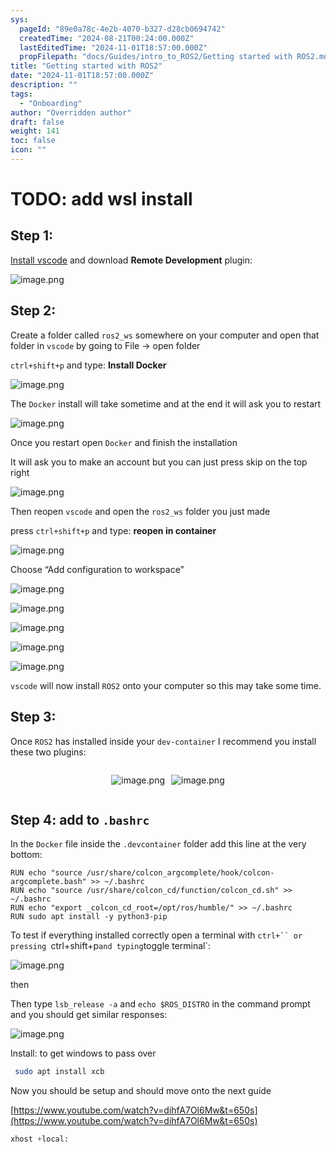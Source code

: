 ```yaml
---
sys:
  pageId: "89e0a78c-4e2b-4070-b327-d28cb0694742"
  createdTime: "2024-08-21T00:24:00.000Z"
  lastEditedTime: "2024-11-01T18:57:00.000Z"
  propFilepath: "docs/Guides/intro_to_ROS2/Getting started with ROS2.md"
title: "Getting started with ROS2"
date: "2024-11-01T18:57:00.000Z"
description: ""
tags:
  - "Onboarding"
author: "Overridden author"
draft: false
weight: 141
toc: false
icon: ""
---
```


# TODO: add wsl install

## Step 1:

[Install vscode](https://code.visualstudio.com/download) and download **Remote Development** plugin:

![image.png](https://prod-files-secure.s3.us-west-2.amazonaws.com/d518164a-d88e-44d1-a4ee-3adb3bd8bce0/efb52993-1881-4a40-b95e-6f020334f022/image.png?X-Amz-Algorithm=AWS4-HMAC-SHA256&X-Amz-Content-Sha256=UNSIGNED-PAYLOAD&X-Amz-Credential=ASIAZI2LB466XVEF7DKG%2F20250201%2Fus-west-2%2Fs3%2Faws4_request&X-Amz-Date=20250201T100728Z&X-Amz-Expires=3600&X-Amz-Security-Token=IQoJb3JpZ2luX2VjEMj%2F%2F%2F%2F%2F%2F%2F%2F%2F%2FwEaCXVzLXdlc3QtMiJGMEQCIFsyxv%2FfSQoG8%2FBhyYbmkA%2FvDnSExiF9w1Q3xIP%2BPiTaAiArTIfIPOIj7x6BaIi3RzHoKKWFvQJsa5zfw%2Fif5gnM2yqIBAjR%2F%2F%2F%2F%2F%2F%2F%2F%2F%2F8BEAAaDDYzNzQyMzE4MzgwNSIM8PvjNeBIT3gywkcZKtwDwMHNiG4LDuCNiLU9tsbiGw4vR2K3cKLRzJA8txUIOi8RL57rSywD2OoGOVAdchVFiW2zWUhlZcKIYnjXgKSJGeI82wFEsbAQh1PmMb%2FKPGd1LlwKN95nImQLWCiqnHNCFC0nUOyJj4Jfc4QhBhdK%2BA5DnHnFLCaUZXDKAvaW1f2ay6whyNw%2FyAQReJRInnySmqwXRuq9MvcQK4y4d76k9HVk00rbSbD%2BkkJ8E6qXsjS9myzgJFkIcyVg18E6vAL62Rh%2FNacORcK6Te1pt39ulIDG4XjRUBeDngSdMSQjX%2BjUiEdqGyeX9Na28Q6g6bb7YCsIEhIt863LHicCqR6KKJnZBHfGtCAY3g9kgct%2B0Wh3h%2BwmR8ysRbd4DVAOKHaYajU8OeXxTNpqHd2%2Bi2faQjulyHsDNCggTKLDlQW8%2BgynuuYOFZ9dO0AHC7Uq2qKyclSqa9RHTOUsLlKwfEBti1m25tMlufeAbpWahHXj4yLzleyeZFARYj0o8H4hpl0QvehiEhU4Wok15S1aFl2P2B4M5ohD%2BV8AyXYwmMr4TmVCo%2B%2BVUiNTUdJ4qU5dZNZa9cm6LP4kXPOTQ9VT655wahM77TrfJqSWONr9lAc6%2FAHoNfmTwb75%2FAlf5s0w0KX3vAY6pgE4uXNrKeMMphay6FvLaqig1KGKpOrc9cx9VWQHOB8Jn%2Fz%2B%2FBdDObFd4fG%2Fw79szVtIhyq91og5Qz3Ecn5J%2F3ytyYi%2Bou6Wlj9bKmg4SJpGNE5L13XZr%2BncgfQk40SvNASc9KD7qwUTwTqC9HbsFiMprtziKMhPZV%2BeWA9wPwaHmKpPmZG0gizabLVJn0l%2FnSo7Qn8vi3%2FOiGSLnifOc1T30BwGRge9&X-Amz-Signature=61e5130fb5fa9a6319c737d85c838ffbdde2a1094acd07937ac4c9536f6b19e0&X-Amz-SignedHeaders=host&x-id=GetObject)

## Step 2:

Create a folder called `ros2_ws` somewhere on your computer and open that folder in `vscode` by going to File → open folder 

`ctrl+shift+p` and type: **Install Docker**

![image.png](https://prod-files-secure.s3.us-west-2.amazonaws.com/d518164a-d88e-44d1-a4ee-3adb3bd8bce0/2269dc0e-1cd5-47ff-bceb-c04ad9b2eab0/image.png?X-Amz-Algorithm=AWS4-HMAC-SHA256&X-Amz-Content-Sha256=UNSIGNED-PAYLOAD&X-Amz-Credential=ASIAZI2LB466XVEF7DKG%2F20250201%2Fus-west-2%2Fs3%2Faws4_request&X-Amz-Date=20250201T100728Z&X-Amz-Expires=3600&X-Amz-Security-Token=IQoJb3JpZ2luX2VjEMj%2F%2F%2F%2F%2F%2F%2F%2F%2F%2FwEaCXVzLXdlc3QtMiJGMEQCIFsyxv%2FfSQoG8%2FBhyYbmkA%2FvDnSExiF9w1Q3xIP%2BPiTaAiArTIfIPOIj7x6BaIi3RzHoKKWFvQJsa5zfw%2Fif5gnM2yqIBAjR%2F%2F%2F%2F%2F%2F%2F%2F%2F%2F8BEAAaDDYzNzQyMzE4MzgwNSIM8PvjNeBIT3gywkcZKtwDwMHNiG4LDuCNiLU9tsbiGw4vR2K3cKLRzJA8txUIOi8RL57rSywD2OoGOVAdchVFiW2zWUhlZcKIYnjXgKSJGeI82wFEsbAQh1PmMb%2FKPGd1LlwKN95nImQLWCiqnHNCFC0nUOyJj4Jfc4QhBhdK%2BA5DnHnFLCaUZXDKAvaW1f2ay6whyNw%2FyAQReJRInnySmqwXRuq9MvcQK4y4d76k9HVk00rbSbD%2BkkJ8E6qXsjS9myzgJFkIcyVg18E6vAL62Rh%2FNacORcK6Te1pt39ulIDG4XjRUBeDngSdMSQjX%2BjUiEdqGyeX9Na28Q6g6bb7YCsIEhIt863LHicCqR6KKJnZBHfGtCAY3g9kgct%2B0Wh3h%2BwmR8ysRbd4DVAOKHaYajU8OeXxTNpqHd2%2Bi2faQjulyHsDNCggTKLDlQW8%2BgynuuYOFZ9dO0AHC7Uq2qKyclSqa9RHTOUsLlKwfEBti1m25tMlufeAbpWahHXj4yLzleyeZFARYj0o8H4hpl0QvehiEhU4Wok15S1aFl2P2B4M5ohD%2BV8AyXYwmMr4TmVCo%2B%2BVUiNTUdJ4qU5dZNZa9cm6LP4kXPOTQ9VT655wahM77TrfJqSWONr9lAc6%2FAHoNfmTwb75%2FAlf5s0w0KX3vAY6pgE4uXNrKeMMphay6FvLaqig1KGKpOrc9cx9VWQHOB8Jn%2Fz%2B%2FBdDObFd4fG%2Fw79szVtIhyq91og5Qz3Ecn5J%2F3ytyYi%2Bou6Wlj9bKmg4SJpGNE5L13XZr%2BncgfQk40SvNASc9KD7qwUTwTqC9HbsFiMprtziKMhPZV%2BeWA9wPwaHmKpPmZG0gizabLVJn0l%2FnSo7Qn8vi3%2FOiGSLnifOc1T30BwGRge9&X-Amz-Signature=51ae5f27f67bd5ee5c442cba2ae6b2baf233cc77df56cd60bbe1dbdc480af379&X-Amz-SignedHeaders=host&x-id=GetObject)

The `Docker` install will take sometime and at the end it will ask you to restart

![image.png](https://prod-files-secure.s3.us-west-2.amazonaws.com/d518164a-d88e-44d1-a4ee-3adb3bd8bce0/ed233f78-be33-4b1f-b89c-9c346c0e961e/image.png?X-Amz-Algorithm=AWS4-HMAC-SHA256&X-Amz-Content-Sha256=UNSIGNED-PAYLOAD&X-Amz-Credential=ASIAZI2LB466XVEF7DKG%2F20250201%2Fus-west-2%2Fs3%2Faws4_request&X-Amz-Date=20250201T100728Z&X-Amz-Expires=3600&X-Amz-Security-Token=IQoJb3JpZ2luX2VjEMj%2F%2F%2F%2F%2F%2F%2F%2F%2F%2FwEaCXVzLXdlc3QtMiJGMEQCIFsyxv%2FfSQoG8%2FBhyYbmkA%2FvDnSExiF9w1Q3xIP%2BPiTaAiArTIfIPOIj7x6BaIi3RzHoKKWFvQJsa5zfw%2Fif5gnM2yqIBAjR%2F%2F%2F%2F%2F%2F%2F%2F%2F%2F8BEAAaDDYzNzQyMzE4MzgwNSIM8PvjNeBIT3gywkcZKtwDwMHNiG4LDuCNiLU9tsbiGw4vR2K3cKLRzJA8txUIOi8RL57rSywD2OoGOVAdchVFiW2zWUhlZcKIYnjXgKSJGeI82wFEsbAQh1PmMb%2FKPGd1LlwKN95nImQLWCiqnHNCFC0nUOyJj4Jfc4QhBhdK%2BA5DnHnFLCaUZXDKAvaW1f2ay6whyNw%2FyAQReJRInnySmqwXRuq9MvcQK4y4d76k9HVk00rbSbD%2BkkJ8E6qXsjS9myzgJFkIcyVg18E6vAL62Rh%2FNacORcK6Te1pt39ulIDG4XjRUBeDngSdMSQjX%2BjUiEdqGyeX9Na28Q6g6bb7YCsIEhIt863LHicCqR6KKJnZBHfGtCAY3g9kgct%2B0Wh3h%2BwmR8ysRbd4DVAOKHaYajU8OeXxTNpqHd2%2Bi2faQjulyHsDNCggTKLDlQW8%2BgynuuYOFZ9dO0AHC7Uq2qKyclSqa9RHTOUsLlKwfEBti1m25tMlufeAbpWahHXj4yLzleyeZFARYj0o8H4hpl0QvehiEhU4Wok15S1aFl2P2B4M5ohD%2BV8AyXYwmMr4TmVCo%2B%2BVUiNTUdJ4qU5dZNZa9cm6LP4kXPOTQ9VT655wahM77TrfJqSWONr9lAc6%2FAHoNfmTwb75%2FAlf5s0w0KX3vAY6pgE4uXNrKeMMphay6FvLaqig1KGKpOrc9cx9VWQHOB8Jn%2Fz%2B%2FBdDObFd4fG%2Fw79szVtIhyq91og5Qz3Ecn5J%2F3ytyYi%2Bou6Wlj9bKmg4SJpGNE5L13XZr%2BncgfQk40SvNASc9KD7qwUTwTqC9HbsFiMprtziKMhPZV%2BeWA9wPwaHmKpPmZG0gizabLVJn0l%2FnSo7Qn8vi3%2FOiGSLnifOc1T30BwGRge9&X-Amz-Signature=9d8eb9669dac8e38d9984158ffb90b887befc492857c4dc5f5deee217d9022e7&X-Amz-SignedHeaders=host&x-id=GetObject)

Once you restart open `Docker` and finish the installation

It will ask you to make an account but you can just press skip on the top right

![image.png](https://prod-files-secure.s3.us-west-2.amazonaws.com/d518164a-d88e-44d1-a4ee-3adb3bd8bce0/21010ad9-1659-4fd9-9f59-9932a09b2a3d/image.png?X-Amz-Algorithm=AWS4-HMAC-SHA256&X-Amz-Content-Sha256=UNSIGNED-PAYLOAD&X-Amz-Credential=ASIAZI2LB466XVEF7DKG%2F20250201%2Fus-west-2%2Fs3%2Faws4_request&X-Amz-Date=20250201T100728Z&X-Amz-Expires=3600&X-Amz-Security-Token=IQoJb3JpZ2luX2VjEMj%2F%2F%2F%2F%2F%2F%2F%2F%2F%2FwEaCXVzLXdlc3QtMiJGMEQCIFsyxv%2FfSQoG8%2FBhyYbmkA%2FvDnSExiF9w1Q3xIP%2BPiTaAiArTIfIPOIj7x6BaIi3RzHoKKWFvQJsa5zfw%2Fif5gnM2yqIBAjR%2F%2F%2F%2F%2F%2F%2F%2F%2F%2F8BEAAaDDYzNzQyMzE4MzgwNSIM8PvjNeBIT3gywkcZKtwDwMHNiG4LDuCNiLU9tsbiGw4vR2K3cKLRzJA8txUIOi8RL57rSywD2OoGOVAdchVFiW2zWUhlZcKIYnjXgKSJGeI82wFEsbAQh1PmMb%2FKPGd1LlwKN95nImQLWCiqnHNCFC0nUOyJj4Jfc4QhBhdK%2BA5DnHnFLCaUZXDKAvaW1f2ay6whyNw%2FyAQReJRInnySmqwXRuq9MvcQK4y4d76k9HVk00rbSbD%2BkkJ8E6qXsjS9myzgJFkIcyVg18E6vAL62Rh%2FNacORcK6Te1pt39ulIDG4XjRUBeDngSdMSQjX%2BjUiEdqGyeX9Na28Q6g6bb7YCsIEhIt863LHicCqR6KKJnZBHfGtCAY3g9kgct%2B0Wh3h%2BwmR8ysRbd4DVAOKHaYajU8OeXxTNpqHd2%2Bi2faQjulyHsDNCggTKLDlQW8%2BgynuuYOFZ9dO0AHC7Uq2qKyclSqa9RHTOUsLlKwfEBti1m25tMlufeAbpWahHXj4yLzleyeZFARYj0o8H4hpl0QvehiEhU4Wok15S1aFl2P2B4M5ohD%2BV8AyXYwmMr4TmVCo%2B%2BVUiNTUdJ4qU5dZNZa9cm6LP4kXPOTQ9VT655wahM77TrfJqSWONr9lAc6%2FAHoNfmTwb75%2FAlf5s0w0KX3vAY6pgE4uXNrKeMMphay6FvLaqig1KGKpOrc9cx9VWQHOB8Jn%2Fz%2B%2FBdDObFd4fG%2Fw79szVtIhyq91og5Qz3Ecn5J%2F3ytyYi%2Bou6Wlj9bKmg4SJpGNE5L13XZr%2BncgfQk40SvNASc9KD7qwUTwTqC9HbsFiMprtziKMhPZV%2BeWA9wPwaHmKpPmZG0gizabLVJn0l%2FnSo7Qn8vi3%2FOiGSLnifOc1T30BwGRge9&X-Amz-Signature=35636341d4be745604cbd1ac9cf8f4eeb296fec8d6ff49269b7b0a165e0dc600&X-Amz-SignedHeaders=host&x-id=GetObject)

Then reopen `vscode` and open the `ros2_ws` folder you just made

press `ctrl+shift+p` and type: **reopen in container**

![image.png](https://prod-files-secure.s3.us-west-2.amazonaws.com/d518164a-d88e-44d1-a4ee-3adb3bd8bce0/4e93b8c2-41ad-488c-8095-c74205196118/image.png?X-Amz-Algorithm=AWS4-HMAC-SHA256&X-Amz-Content-Sha256=UNSIGNED-PAYLOAD&X-Amz-Credential=ASIAZI2LB466XVEF7DKG%2F20250201%2Fus-west-2%2Fs3%2Faws4_request&X-Amz-Date=20250201T100728Z&X-Amz-Expires=3600&X-Amz-Security-Token=IQoJb3JpZ2luX2VjEMj%2F%2F%2F%2F%2F%2F%2F%2F%2F%2FwEaCXVzLXdlc3QtMiJGMEQCIFsyxv%2FfSQoG8%2FBhyYbmkA%2FvDnSExiF9w1Q3xIP%2BPiTaAiArTIfIPOIj7x6BaIi3RzHoKKWFvQJsa5zfw%2Fif5gnM2yqIBAjR%2F%2F%2F%2F%2F%2F%2F%2F%2F%2F8BEAAaDDYzNzQyMzE4MzgwNSIM8PvjNeBIT3gywkcZKtwDwMHNiG4LDuCNiLU9tsbiGw4vR2K3cKLRzJA8txUIOi8RL57rSywD2OoGOVAdchVFiW2zWUhlZcKIYnjXgKSJGeI82wFEsbAQh1PmMb%2FKPGd1LlwKN95nImQLWCiqnHNCFC0nUOyJj4Jfc4QhBhdK%2BA5DnHnFLCaUZXDKAvaW1f2ay6whyNw%2FyAQReJRInnySmqwXRuq9MvcQK4y4d76k9HVk00rbSbD%2BkkJ8E6qXsjS9myzgJFkIcyVg18E6vAL62Rh%2FNacORcK6Te1pt39ulIDG4XjRUBeDngSdMSQjX%2BjUiEdqGyeX9Na28Q6g6bb7YCsIEhIt863LHicCqR6KKJnZBHfGtCAY3g9kgct%2B0Wh3h%2BwmR8ysRbd4DVAOKHaYajU8OeXxTNpqHd2%2Bi2faQjulyHsDNCggTKLDlQW8%2BgynuuYOFZ9dO0AHC7Uq2qKyclSqa9RHTOUsLlKwfEBti1m25tMlufeAbpWahHXj4yLzleyeZFARYj0o8H4hpl0QvehiEhU4Wok15S1aFl2P2B4M5ohD%2BV8AyXYwmMr4TmVCo%2B%2BVUiNTUdJ4qU5dZNZa9cm6LP4kXPOTQ9VT655wahM77TrfJqSWONr9lAc6%2FAHoNfmTwb75%2FAlf5s0w0KX3vAY6pgE4uXNrKeMMphay6FvLaqig1KGKpOrc9cx9VWQHOB8Jn%2Fz%2B%2FBdDObFd4fG%2Fw79szVtIhyq91og5Qz3Ecn5J%2F3ytyYi%2Bou6Wlj9bKmg4SJpGNE5L13XZr%2BncgfQk40SvNASc9KD7qwUTwTqC9HbsFiMprtziKMhPZV%2BeWA9wPwaHmKpPmZG0gizabLVJn0l%2FnSo7Qn8vi3%2FOiGSLnifOc1T30BwGRge9&X-Amz-Signature=636db0b53543b202138c75f384d1d7ccad5d1b7213315c6a9276a27e4f5cd5be&X-Amz-SignedHeaders=host&x-id=GetObject)

Choose “Add configuration to workspace”

![image.png](https://prod-files-secure.s3.us-west-2.amazonaws.com/d518164a-d88e-44d1-a4ee-3adb3bd8bce0/9560b282-5060-4989-ba37-97e7b2c22476/image.png?X-Amz-Algorithm=AWS4-HMAC-SHA256&X-Amz-Content-Sha256=UNSIGNED-PAYLOAD&X-Amz-Credential=ASIAZI2LB466XVEF7DKG%2F20250201%2Fus-west-2%2Fs3%2Faws4_request&X-Amz-Date=20250201T100728Z&X-Amz-Expires=3600&X-Amz-Security-Token=IQoJb3JpZ2luX2VjEMj%2F%2F%2F%2F%2F%2F%2F%2F%2F%2FwEaCXVzLXdlc3QtMiJGMEQCIFsyxv%2FfSQoG8%2FBhyYbmkA%2FvDnSExiF9w1Q3xIP%2BPiTaAiArTIfIPOIj7x6BaIi3RzHoKKWFvQJsa5zfw%2Fif5gnM2yqIBAjR%2F%2F%2F%2F%2F%2F%2F%2F%2F%2F8BEAAaDDYzNzQyMzE4MzgwNSIM8PvjNeBIT3gywkcZKtwDwMHNiG4LDuCNiLU9tsbiGw4vR2K3cKLRzJA8txUIOi8RL57rSywD2OoGOVAdchVFiW2zWUhlZcKIYnjXgKSJGeI82wFEsbAQh1PmMb%2FKPGd1LlwKN95nImQLWCiqnHNCFC0nUOyJj4Jfc4QhBhdK%2BA5DnHnFLCaUZXDKAvaW1f2ay6whyNw%2FyAQReJRInnySmqwXRuq9MvcQK4y4d76k9HVk00rbSbD%2BkkJ8E6qXsjS9myzgJFkIcyVg18E6vAL62Rh%2FNacORcK6Te1pt39ulIDG4XjRUBeDngSdMSQjX%2BjUiEdqGyeX9Na28Q6g6bb7YCsIEhIt863LHicCqR6KKJnZBHfGtCAY3g9kgct%2B0Wh3h%2BwmR8ysRbd4DVAOKHaYajU8OeXxTNpqHd2%2Bi2faQjulyHsDNCggTKLDlQW8%2BgynuuYOFZ9dO0AHC7Uq2qKyclSqa9RHTOUsLlKwfEBti1m25tMlufeAbpWahHXj4yLzleyeZFARYj0o8H4hpl0QvehiEhU4Wok15S1aFl2P2B4M5ohD%2BV8AyXYwmMr4TmVCo%2B%2BVUiNTUdJ4qU5dZNZa9cm6LP4kXPOTQ9VT655wahM77TrfJqSWONr9lAc6%2FAHoNfmTwb75%2FAlf5s0w0KX3vAY6pgE4uXNrKeMMphay6FvLaqig1KGKpOrc9cx9VWQHOB8Jn%2Fz%2B%2FBdDObFd4fG%2Fw79szVtIhyq91og5Qz3Ecn5J%2F3ytyYi%2Bou6Wlj9bKmg4SJpGNE5L13XZr%2BncgfQk40SvNASc9KD7qwUTwTqC9HbsFiMprtziKMhPZV%2BeWA9wPwaHmKpPmZG0gizabLVJn0l%2FnSo7Qn8vi3%2FOiGSLnifOc1T30BwGRge9&X-Amz-Signature=a734698b653f0d49d15cbd3e8da05fa30b812912360ef39ed8149f59d9aeb206&X-Amz-SignedHeaders=host&x-id=GetObject)

![image.png](https://prod-files-secure.s3.us-west-2.amazonaws.com/d518164a-d88e-44d1-a4ee-3adb3bd8bce0/2ee63f81-886b-48e8-a553-dc6e5eac99e4/image.png?X-Amz-Algorithm=AWS4-HMAC-SHA256&X-Amz-Content-Sha256=UNSIGNED-PAYLOAD&X-Amz-Credential=ASIAZI2LB466XVEF7DKG%2F20250201%2Fus-west-2%2Fs3%2Faws4_request&X-Amz-Date=20250201T100728Z&X-Amz-Expires=3600&X-Amz-Security-Token=IQoJb3JpZ2luX2VjEMj%2F%2F%2F%2F%2F%2F%2F%2F%2F%2FwEaCXVzLXdlc3QtMiJGMEQCIFsyxv%2FfSQoG8%2FBhyYbmkA%2FvDnSExiF9w1Q3xIP%2BPiTaAiArTIfIPOIj7x6BaIi3RzHoKKWFvQJsa5zfw%2Fif5gnM2yqIBAjR%2F%2F%2F%2F%2F%2F%2F%2F%2F%2F8BEAAaDDYzNzQyMzE4MzgwNSIM8PvjNeBIT3gywkcZKtwDwMHNiG4LDuCNiLU9tsbiGw4vR2K3cKLRzJA8txUIOi8RL57rSywD2OoGOVAdchVFiW2zWUhlZcKIYnjXgKSJGeI82wFEsbAQh1PmMb%2FKPGd1LlwKN95nImQLWCiqnHNCFC0nUOyJj4Jfc4QhBhdK%2BA5DnHnFLCaUZXDKAvaW1f2ay6whyNw%2FyAQReJRInnySmqwXRuq9MvcQK4y4d76k9HVk00rbSbD%2BkkJ8E6qXsjS9myzgJFkIcyVg18E6vAL62Rh%2FNacORcK6Te1pt39ulIDG4XjRUBeDngSdMSQjX%2BjUiEdqGyeX9Na28Q6g6bb7YCsIEhIt863LHicCqR6KKJnZBHfGtCAY3g9kgct%2B0Wh3h%2BwmR8ysRbd4DVAOKHaYajU8OeXxTNpqHd2%2Bi2faQjulyHsDNCggTKLDlQW8%2BgynuuYOFZ9dO0AHC7Uq2qKyclSqa9RHTOUsLlKwfEBti1m25tMlufeAbpWahHXj4yLzleyeZFARYj0o8H4hpl0QvehiEhU4Wok15S1aFl2P2B4M5ohD%2BV8AyXYwmMr4TmVCo%2B%2BVUiNTUdJ4qU5dZNZa9cm6LP4kXPOTQ9VT655wahM77TrfJqSWONr9lAc6%2FAHoNfmTwb75%2FAlf5s0w0KX3vAY6pgE4uXNrKeMMphay6FvLaqig1KGKpOrc9cx9VWQHOB8Jn%2Fz%2B%2FBdDObFd4fG%2Fw79szVtIhyq91og5Qz3Ecn5J%2F3ytyYi%2Bou6Wlj9bKmg4SJpGNE5L13XZr%2BncgfQk40SvNASc9KD7qwUTwTqC9HbsFiMprtziKMhPZV%2BeWA9wPwaHmKpPmZG0gizabLVJn0l%2FnSo7Qn8vi3%2FOiGSLnifOc1T30BwGRge9&X-Amz-Signature=5cbbb45f4389e4a48adbb7f34debf2983b392a21aa9347ebc10aca7a78794d4a&X-Amz-SignedHeaders=host&x-id=GetObject)

![image.png](https://prod-files-secure.s3.us-west-2.amazonaws.com/d518164a-d88e-44d1-a4ee-3adb3bd8bce0/ae1580b2-b048-407e-aed9-b584224a7a04/image.png?X-Amz-Algorithm=AWS4-HMAC-SHA256&X-Amz-Content-Sha256=UNSIGNED-PAYLOAD&X-Amz-Credential=ASIAZI2LB466XVEF7DKG%2F20250201%2Fus-west-2%2Fs3%2Faws4_request&X-Amz-Date=20250201T100728Z&X-Amz-Expires=3600&X-Amz-Security-Token=IQoJb3JpZ2luX2VjEMj%2F%2F%2F%2F%2F%2F%2F%2F%2F%2FwEaCXVzLXdlc3QtMiJGMEQCIFsyxv%2FfSQoG8%2FBhyYbmkA%2FvDnSExiF9w1Q3xIP%2BPiTaAiArTIfIPOIj7x6BaIi3RzHoKKWFvQJsa5zfw%2Fif5gnM2yqIBAjR%2F%2F%2F%2F%2F%2F%2F%2F%2F%2F8BEAAaDDYzNzQyMzE4MzgwNSIM8PvjNeBIT3gywkcZKtwDwMHNiG4LDuCNiLU9tsbiGw4vR2K3cKLRzJA8txUIOi8RL57rSywD2OoGOVAdchVFiW2zWUhlZcKIYnjXgKSJGeI82wFEsbAQh1PmMb%2FKPGd1LlwKN95nImQLWCiqnHNCFC0nUOyJj4Jfc4QhBhdK%2BA5DnHnFLCaUZXDKAvaW1f2ay6whyNw%2FyAQReJRInnySmqwXRuq9MvcQK4y4d76k9HVk00rbSbD%2BkkJ8E6qXsjS9myzgJFkIcyVg18E6vAL62Rh%2FNacORcK6Te1pt39ulIDG4XjRUBeDngSdMSQjX%2BjUiEdqGyeX9Na28Q6g6bb7YCsIEhIt863LHicCqR6KKJnZBHfGtCAY3g9kgct%2B0Wh3h%2BwmR8ysRbd4DVAOKHaYajU8OeXxTNpqHd2%2Bi2faQjulyHsDNCggTKLDlQW8%2BgynuuYOFZ9dO0AHC7Uq2qKyclSqa9RHTOUsLlKwfEBti1m25tMlufeAbpWahHXj4yLzleyeZFARYj0o8H4hpl0QvehiEhU4Wok15S1aFl2P2B4M5ohD%2BV8AyXYwmMr4TmVCo%2B%2BVUiNTUdJ4qU5dZNZa9cm6LP4kXPOTQ9VT655wahM77TrfJqSWONr9lAc6%2FAHoNfmTwb75%2FAlf5s0w0KX3vAY6pgE4uXNrKeMMphay6FvLaqig1KGKpOrc9cx9VWQHOB8Jn%2Fz%2B%2FBdDObFd4fG%2Fw79szVtIhyq91og5Qz3Ecn5J%2F3ytyYi%2Bou6Wlj9bKmg4SJpGNE5L13XZr%2BncgfQk40SvNASc9KD7qwUTwTqC9HbsFiMprtziKMhPZV%2BeWA9wPwaHmKpPmZG0gizabLVJn0l%2FnSo7Qn8vi3%2FOiGSLnifOc1T30BwGRge9&X-Amz-Signature=c8908c9d5e9bdfdeb9c7345a032f559b0eb1ab6975938f8a9085c9a299ab12bc&X-Amz-SignedHeaders=host&x-id=GetObject)

![image.png](https://prod-files-secure.s3.us-west-2.amazonaws.com/d518164a-d88e-44d1-a4ee-3adb3bd8bce0/53255b28-f75e-430f-b9e3-c0ac8577e42b/image.png?X-Amz-Algorithm=AWS4-HMAC-SHA256&X-Amz-Content-Sha256=UNSIGNED-PAYLOAD&X-Amz-Credential=ASIAZI2LB466XVEF7DKG%2F20250201%2Fus-west-2%2Fs3%2Faws4_request&X-Amz-Date=20250201T100728Z&X-Amz-Expires=3600&X-Amz-Security-Token=IQoJb3JpZ2luX2VjEMj%2F%2F%2F%2F%2F%2F%2F%2F%2F%2FwEaCXVzLXdlc3QtMiJGMEQCIFsyxv%2FfSQoG8%2FBhyYbmkA%2FvDnSExiF9w1Q3xIP%2BPiTaAiArTIfIPOIj7x6BaIi3RzHoKKWFvQJsa5zfw%2Fif5gnM2yqIBAjR%2F%2F%2F%2F%2F%2F%2F%2F%2F%2F8BEAAaDDYzNzQyMzE4MzgwNSIM8PvjNeBIT3gywkcZKtwDwMHNiG4LDuCNiLU9tsbiGw4vR2K3cKLRzJA8txUIOi8RL57rSywD2OoGOVAdchVFiW2zWUhlZcKIYnjXgKSJGeI82wFEsbAQh1PmMb%2FKPGd1LlwKN95nImQLWCiqnHNCFC0nUOyJj4Jfc4QhBhdK%2BA5DnHnFLCaUZXDKAvaW1f2ay6whyNw%2FyAQReJRInnySmqwXRuq9MvcQK4y4d76k9HVk00rbSbD%2BkkJ8E6qXsjS9myzgJFkIcyVg18E6vAL62Rh%2FNacORcK6Te1pt39ulIDG4XjRUBeDngSdMSQjX%2BjUiEdqGyeX9Na28Q6g6bb7YCsIEhIt863LHicCqR6KKJnZBHfGtCAY3g9kgct%2B0Wh3h%2BwmR8ysRbd4DVAOKHaYajU8OeXxTNpqHd2%2Bi2faQjulyHsDNCggTKLDlQW8%2BgynuuYOFZ9dO0AHC7Uq2qKyclSqa9RHTOUsLlKwfEBti1m25tMlufeAbpWahHXj4yLzleyeZFARYj0o8H4hpl0QvehiEhU4Wok15S1aFl2P2B4M5ohD%2BV8AyXYwmMr4TmVCo%2B%2BVUiNTUdJ4qU5dZNZa9cm6LP4kXPOTQ9VT655wahM77TrfJqSWONr9lAc6%2FAHoNfmTwb75%2FAlf5s0w0KX3vAY6pgE4uXNrKeMMphay6FvLaqig1KGKpOrc9cx9VWQHOB8Jn%2Fz%2B%2FBdDObFd4fG%2Fw79szVtIhyq91og5Qz3Ecn5J%2F3ytyYi%2Bou6Wlj9bKmg4SJpGNE5L13XZr%2BncgfQk40SvNASc9KD7qwUTwTqC9HbsFiMprtziKMhPZV%2BeWA9wPwaHmKpPmZG0gizabLVJn0l%2FnSo7Qn8vi3%2FOiGSLnifOc1T30BwGRge9&X-Amz-Signature=53cdb4d8dfa3281ec17c03cf09ac0816b1c8206e89d71f2725e8a27a89a18a7a&X-Amz-SignedHeaders=host&x-id=GetObject)

![image.png](https://prod-files-secure.s3.us-west-2.amazonaws.com/d518164a-d88e-44d1-a4ee-3adb3bd8bce0/7c562767-5af9-4ffb-97d1-327bcdf4ee00/image.png?X-Amz-Algorithm=AWS4-HMAC-SHA256&X-Amz-Content-Sha256=UNSIGNED-PAYLOAD&X-Amz-Credential=ASIAZI2LB466XVEF7DKG%2F20250201%2Fus-west-2%2Fs3%2Faws4_request&X-Amz-Date=20250201T100728Z&X-Amz-Expires=3600&X-Amz-Security-Token=IQoJb3JpZ2luX2VjEMj%2F%2F%2F%2F%2F%2F%2F%2F%2F%2FwEaCXVzLXdlc3QtMiJGMEQCIFsyxv%2FfSQoG8%2FBhyYbmkA%2FvDnSExiF9w1Q3xIP%2BPiTaAiArTIfIPOIj7x6BaIi3RzHoKKWFvQJsa5zfw%2Fif5gnM2yqIBAjR%2F%2F%2F%2F%2F%2F%2F%2F%2F%2F8BEAAaDDYzNzQyMzE4MzgwNSIM8PvjNeBIT3gywkcZKtwDwMHNiG4LDuCNiLU9tsbiGw4vR2K3cKLRzJA8txUIOi8RL57rSywD2OoGOVAdchVFiW2zWUhlZcKIYnjXgKSJGeI82wFEsbAQh1PmMb%2FKPGd1LlwKN95nImQLWCiqnHNCFC0nUOyJj4Jfc4QhBhdK%2BA5DnHnFLCaUZXDKAvaW1f2ay6whyNw%2FyAQReJRInnySmqwXRuq9MvcQK4y4d76k9HVk00rbSbD%2BkkJ8E6qXsjS9myzgJFkIcyVg18E6vAL62Rh%2FNacORcK6Te1pt39ulIDG4XjRUBeDngSdMSQjX%2BjUiEdqGyeX9Na28Q6g6bb7YCsIEhIt863LHicCqR6KKJnZBHfGtCAY3g9kgct%2B0Wh3h%2BwmR8ysRbd4DVAOKHaYajU8OeXxTNpqHd2%2Bi2faQjulyHsDNCggTKLDlQW8%2BgynuuYOFZ9dO0AHC7Uq2qKyclSqa9RHTOUsLlKwfEBti1m25tMlufeAbpWahHXj4yLzleyeZFARYj0o8H4hpl0QvehiEhU4Wok15S1aFl2P2B4M5ohD%2BV8AyXYwmMr4TmVCo%2B%2BVUiNTUdJ4qU5dZNZa9cm6LP4kXPOTQ9VT655wahM77TrfJqSWONr9lAc6%2FAHoNfmTwb75%2FAlf5s0w0KX3vAY6pgE4uXNrKeMMphay6FvLaqig1KGKpOrc9cx9VWQHOB8Jn%2Fz%2B%2FBdDObFd4fG%2Fw79szVtIhyq91og5Qz3Ecn5J%2F3ytyYi%2Bou6Wlj9bKmg4SJpGNE5L13XZr%2BncgfQk40SvNASc9KD7qwUTwTqC9HbsFiMprtziKMhPZV%2BeWA9wPwaHmKpPmZG0gizabLVJn0l%2FnSo7Qn8vi3%2FOiGSLnifOc1T30BwGRge9&X-Amz-Signature=52cb1ffab0edc1e7e712178e55fbd41f337c365b7638d398d7f298648a1bcad2&X-Amz-SignedHeaders=host&x-id=GetObject)

`vscode` will now install `ROS2` onto your computer so this may take some time.

## Step 3:

Once `ROS2` has installed inside your `dev-container` I recommend you install these two plugins:

<div style="display: flex;flex-direction: row; column-gap:10px; max-width: 630px;justify-content: center;">
<div>

![image.png](https://prod-files-secure.s3.us-west-2.amazonaws.com/d518164a-d88e-44d1-a4ee-3adb3bd8bce0/3fc3d550-5a54-4ba1-ba6b-faa01cdb7369/image.png?X-Amz-Algorithm=AWS4-HMAC-SHA256&X-Amz-Content-Sha256=UNSIGNED-PAYLOAD&X-Amz-Credential=ASIAZI2LB4667EFMAJWF%2F20250201%2Fus-west-2%2Fs3%2Faws4_request&X-Amz-Date=20250201T100730Z&X-Amz-Expires=3600&X-Amz-Security-Token=IQoJb3JpZ2luX2VjEMj%2F%2F%2F%2F%2F%2F%2F%2F%2F%2FwEaCXVzLXdlc3QtMiJHMEUCIQDgQ%2FloSy3t0fM%2Br%2BXDsC37u3QLyCv8iq48J05N%2B78XLQIgRzEG7gaQi%2BAv74acs7yQNevg6HxFbsz6AiB%2FIkYv0eUqiAQI0f%2F%2F%2F%2F%2F%2F%2F%2F%2F%2FARAAGgw2Mzc0MjMxODM4MDUiDO%2FS9RICi8Ti61SvUCrcAxcxFz55DgxxGMjBh8kpoGBxFqxwErYZZgdGr0QAJE4xGhgpiyoVhtrsFmdiZju%2BqfGkdM80%2BoGk3KbYGpsGrjX%2BnQMM%2BBLA8OuoLRbOMV1S%2FLybfk2dGDbDH9Iv5iz3zYAF7vta94bHM52qicJhomXKAqTk8K6fHtA1HdzxqxBfxgR0wGOqhrloV8%2FfPezWH8Owq3WIMm3blYiJQRJmrqhf3vrP9tWLRpp0zqMDGZRCUcT2EYkh%2Bbphz5yHKuwsCN%2BD3pinaKwfGY1APtDZNLhxqgyF%2FzSVl3a1AB1Y89d0cNecPNRLoLzpeA6CNyp9axHcPNtiupGcpI%2BfBK6Oi57vo25L8%2FpqDVpplUVw1Ga6LMsG8AeXIGNX4yjgk54D573wTD27sND4swUhqaWD2KiiHEQ232kYpEgfKkEA9%2B6vjWYCvXaJ70OzRbEJxAh%2BVs11LrcRhU8z8dnewZ1LlAaSeT9GiQCdf4IEKE0Fo5VzkcHqp555ssnu16R4yR8ASqchvIDnQQgs9oCu9vslvag%2BLcBKg8%2FAvr3hPlVVZEU51Yy%2F4tFhkhD9%2Fk9l0du2WcZYpuvJzWtN%2FZKbTW37%2BIQwV2resPe7igiTzpPZxB%2Bjn9bss9sVG6CCWINtMNGl97wGOqUB%2FYQsxX9CjVxExiwLLBytJPxW1nPWu3ce0T0qBBmVjmZ70EvJ6jnNXa8z%2FMMV64fHpxBrYRYDQj8cb47rolED6WHYkef86Hzc20v%2FQeNUbApV3c%2FdLCP63Es9AGYgnkWvPuhZYlrwBwsWi1hQkxOQBYIPh89s7oHGLJRzXal3CQ7pbTvdbEU%2B59xWTIU%2FB9e2IrJdWWou85lgNo9zhjhPIZzauplx&X-Amz-Signature=664cba15207c5334e32956920eef825d0216ca4fd360c70e3a6852da72a51097&X-Amz-SignedHeaders=host&x-id=GetObject)

</div>
<div>

![image.png](https://prod-files-secure.s3.us-west-2.amazonaws.com/d518164a-d88e-44d1-a4ee-3adb3bd8bce0/d994cc66-13c2-4093-a5a3-f84cf4601a82/image.png?X-Amz-Algorithm=AWS4-HMAC-SHA256&X-Amz-Content-Sha256=UNSIGNED-PAYLOAD&X-Amz-Credential=ASIAZI2LB466URZG2V3N%2F20250201%2Fus-west-2%2Fs3%2Faws4_request&X-Amz-Date=20250201T100730Z&X-Amz-Expires=3600&X-Amz-Security-Token=IQoJb3JpZ2luX2VjEMj%2F%2F%2F%2F%2F%2F%2F%2F%2F%2FwEaCXVzLXdlc3QtMiJIMEYCIQCy3E4P%2F%2BWd7M537fwkHaGXNS5ObR4MqhORmLT8SokwSQIhAILM0bnLYfKrNNL8p7zh0vNZZnyoNj4ei5H8FmAyyxIkKogECNH%2F%2F%2F%2F%2F%2F%2F%2F%2F%2FwEQABoMNjM3NDIzMTgzODA1IgyliyWTRJ6T%2B4G2QWMq3AMsXqnkF9CTPeNRs6a5WRsrz0fL6dZQAIijRKrYpI7X%2F%2F4d3eEsdu0gbh%2FmLXmB%2BDLp%2F%2Fi1i0G3sYCJWTgyFpvmwzaSGlHRS2mQYSk89FFWPeHCsLlByTZy5bG5olG%2FaAls9Hs1sHJY1TQ3pn2DgwzTi01ZneGPtfUHU7Yg0yahEsLiX%2BDwDwEFE4k8J%2BwDT9S024a42LCRvnSXh3kXBwmXDvnj0VruKBXt8xmmH007TeVrRg6FJIt6l2RxQhUGoOqTYDDwR%2FKDlqeExpwlE1xaJsDUKjVVdyxNicjIe1O9f1%2B02rD5XN%2BvoKDRDhLx1Qbucf51GfIGiP30PdhCfmuHrHlxmitPJ8gsltLZiJuYQhhYttapa4K2lTlsjjlQ%2F%2F5jYFEMG5FWe9%2FxUzXue0Lzz%2BLCN38dADuQVD3t2eKL2JPnEWnUH1PZWoxMeymZMZ8Ek3G%2FXhTQvnMwFEgmIQ7bvIZaFrBVa4Dw4sN9eB25MyRHnprZRt2BHJmOX%2BSrwo3NFsebUxcMEt0UQ4h62cAte8PmlqPyXAakZIobu9ngJfx%2Ftzwn5lBqMaPVWVxkVNH4iSmqgo0HeGoeaYRannzmmwh4EAdkYIMAJPuGfKr9n7zLRV1QwZLnQTzXDjDRpfe8BjqkAXM9sDF46pyNYsgSsC2CDN7AfTfNv1dxRA7IlcAmea60AZ9oyIRluSv5GQLMtpz1uAec4%2BkJTHbeVwPG%2F6ggQQlBrxTUVRVGxdRkMTXiieADb678ToTRFYif8CTb5MYUz3pG0gvx%2FogsT%2F%2B6BgGh7P0EGsbFtztS1UkQJu4OcDVZsFn7MYS0tu22va1MwrDI4LCaZzCsiVGxvpVvlTJT05m11ebr&X-Amz-Signature=e7ce05a03eb161033e16c4a59e61fecd81964f06071c3e10f6e4df9f99c1f9e7&X-Amz-SignedHeaders=host&x-id=GetObject)

</div>
</div>

## Step 4: add to `.bashrc`

In the `Docker` file inside the `.devcontainer` folder add this line at the very bottom: 

```docker
RUN echo "source /usr/share/colcon_argcomplete/hook/colcon-argcomplete.bash" >> ~/.bashrc
RUN echo "source /usr/share/colcon_cd/function/colcon_cd.sh" >> ~/.bashrc
RUN echo "export _colcon_cd_root=/opt/ros/humble/" >> ~/.bashrc
RUN sudo apt install -y python3-pip 
```

To test if everything installed correctly open a terminal with `ctrl+`` or pressing `ctrl+shift+p` and typing `toggle terminal`:

![image.png](https://prod-files-secure.s3.us-west-2.amazonaws.com/d518164a-d88e-44d1-a4ee-3adb3bd8bce0/6a4943d8-b04e-4c02-9a58-775f3384d1a5/image.png?X-Amz-Algorithm=AWS4-HMAC-SHA256&X-Amz-Content-Sha256=UNSIGNED-PAYLOAD&X-Amz-Credential=ASIAZI2LB466XVEF7DKG%2F20250201%2Fus-west-2%2Fs3%2Faws4_request&X-Amz-Date=20250201T100728Z&X-Amz-Expires=3600&X-Amz-Security-Token=IQoJb3JpZ2luX2VjEMj%2F%2F%2F%2F%2F%2F%2F%2F%2F%2FwEaCXVzLXdlc3QtMiJGMEQCIFsyxv%2FfSQoG8%2FBhyYbmkA%2FvDnSExiF9w1Q3xIP%2BPiTaAiArTIfIPOIj7x6BaIi3RzHoKKWFvQJsa5zfw%2Fif5gnM2yqIBAjR%2F%2F%2F%2F%2F%2F%2F%2F%2F%2F8BEAAaDDYzNzQyMzE4MzgwNSIM8PvjNeBIT3gywkcZKtwDwMHNiG4LDuCNiLU9tsbiGw4vR2K3cKLRzJA8txUIOi8RL57rSywD2OoGOVAdchVFiW2zWUhlZcKIYnjXgKSJGeI82wFEsbAQh1PmMb%2FKPGd1LlwKN95nImQLWCiqnHNCFC0nUOyJj4Jfc4QhBhdK%2BA5DnHnFLCaUZXDKAvaW1f2ay6whyNw%2FyAQReJRInnySmqwXRuq9MvcQK4y4d76k9HVk00rbSbD%2BkkJ8E6qXsjS9myzgJFkIcyVg18E6vAL62Rh%2FNacORcK6Te1pt39ulIDG4XjRUBeDngSdMSQjX%2BjUiEdqGyeX9Na28Q6g6bb7YCsIEhIt863LHicCqR6KKJnZBHfGtCAY3g9kgct%2B0Wh3h%2BwmR8ysRbd4DVAOKHaYajU8OeXxTNpqHd2%2Bi2faQjulyHsDNCggTKLDlQW8%2BgynuuYOFZ9dO0AHC7Uq2qKyclSqa9RHTOUsLlKwfEBti1m25tMlufeAbpWahHXj4yLzleyeZFARYj0o8H4hpl0QvehiEhU4Wok15S1aFl2P2B4M5ohD%2BV8AyXYwmMr4TmVCo%2B%2BVUiNTUdJ4qU5dZNZa9cm6LP4kXPOTQ9VT655wahM77TrfJqSWONr9lAc6%2FAHoNfmTwb75%2FAlf5s0w0KX3vAY6pgE4uXNrKeMMphay6FvLaqig1KGKpOrc9cx9VWQHOB8Jn%2Fz%2B%2FBdDObFd4fG%2Fw79szVtIhyq91og5Qz3Ecn5J%2F3ytyYi%2Bou6Wlj9bKmg4SJpGNE5L13XZr%2BncgfQk40SvNASc9KD7qwUTwTqC9HbsFiMprtziKMhPZV%2BeWA9wPwaHmKpPmZG0gizabLVJn0l%2FnSo7Qn8vi3%2FOiGSLnifOc1T30BwGRge9&X-Amz-Signature=af7577427f015d848ca3fc3c79b3bd5a72b65d409f15664a467b025360e5f095&X-Amz-SignedHeaders=host&x-id=GetObject)

then 

Then type `lsb_release -a` and `echo $ROS_DISTRO` in the command prompt and you should get similar responses:

![image.png](https://prod-files-secure.s3.us-west-2.amazonaws.com/d518164a-d88e-44d1-a4ee-3adb3bd8bce0/3e635dec-a805-4e85-8b9e-d000e5b71a4e/image.png?X-Amz-Algorithm=AWS4-HMAC-SHA256&X-Amz-Content-Sha256=UNSIGNED-PAYLOAD&X-Amz-Credential=ASIAZI2LB466XVEF7DKG%2F20250201%2Fus-west-2%2Fs3%2Faws4_request&X-Amz-Date=20250201T100728Z&X-Amz-Expires=3600&X-Amz-Security-Token=IQoJb3JpZ2luX2VjEMj%2F%2F%2F%2F%2F%2F%2F%2F%2F%2FwEaCXVzLXdlc3QtMiJGMEQCIFsyxv%2FfSQoG8%2FBhyYbmkA%2FvDnSExiF9w1Q3xIP%2BPiTaAiArTIfIPOIj7x6BaIi3RzHoKKWFvQJsa5zfw%2Fif5gnM2yqIBAjR%2F%2F%2F%2F%2F%2F%2F%2F%2F%2F8BEAAaDDYzNzQyMzE4MzgwNSIM8PvjNeBIT3gywkcZKtwDwMHNiG4LDuCNiLU9tsbiGw4vR2K3cKLRzJA8txUIOi8RL57rSywD2OoGOVAdchVFiW2zWUhlZcKIYnjXgKSJGeI82wFEsbAQh1PmMb%2FKPGd1LlwKN95nImQLWCiqnHNCFC0nUOyJj4Jfc4QhBhdK%2BA5DnHnFLCaUZXDKAvaW1f2ay6whyNw%2FyAQReJRInnySmqwXRuq9MvcQK4y4d76k9HVk00rbSbD%2BkkJ8E6qXsjS9myzgJFkIcyVg18E6vAL62Rh%2FNacORcK6Te1pt39ulIDG4XjRUBeDngSdMSQjX%2BjUiEdqGyeX9Na28Q6g6bb7YCsIEhIt863LHicCqR6KKJnZBHfGtCAY3g9kgct%2B0Wh3h%2BwmR8ysRbd4DVAOKHaYajU8OeXxTNpqHd2%2Bi2faQjulyHsDNCggTKLDlQW8%2BgynuuYOFZ9dO0AHC7Uq2qKyclSqa9RHTOUsLlKwfEBti1m25tMlufeAbpWahHXj4yLzleyeZFARYj0o8H4hpl0QvehiEhU4Wok15S1aFl2P2B4M5ohD%2BV8AyXYwmMr4TmVCo%2B%2BVUiNTUdJ4qU5dZNZa9cm6LP4kXPOTQ9VT655wahM77TrfJqSWONr9lAc6%2FAHoNfmTwb75%2FAlf5s0w0KX3vAY6pgE4uXNrKeMMphay6FvLaqig1KGKpOrc9cx9VWQHOB8Jn%2Fz%2B%2FBdDObFd4fG%2Fw79szVtIhyq91og5Qz3Ecn5J%2F3ytyYi%2Bou6Wlj9bKmg4SJpGNE5L13XZr%2BncgfQk40SvNASc9KD7qwUTwTqC9HbsFiMprtziKMhPZV%2BeWA9wPwaHmKpPmZG0gizabLVJn0l%2FnSo7Qn8vi3%2FOiGSLnifOc1T30BwGRge9&X-Amz-Signature=55c40a37890cf38388fd9242ac63a3fd6cd7f4728d12d7fd87d04c15d4896f50&X-Amz-SignedHeaders=host&x-id=GetObject)

Install:  to get windows to pass over

```bash
 sudo apt install xcb
```

Now you should be setup and should move onto the next guide 

[https://www.youtube.com/watch?v=dihfA7Ol6Mw&t=650s](https://www.youtube.com/watch?v=dihfA7Ol6Mw&t=650s)

```python
xhost +local:
```
